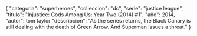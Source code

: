 {
    "categoria": "superheroes",
    "colleccion": "dc",
    "serie": "justice league",
    "titulo": "Injustice: Gods Among Us: Year Two (2014) #1",
    "año": 2014,
    "autor": tom taylor
    "descripcion": "As the series returns, the Black Canary is still dealing with the death of Green Arrow. And Superman issues a threat."
}
